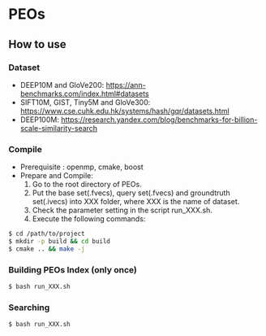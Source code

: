 PEOs
======

How to use
------
### Dataset

* DEEP10M and GloVe200: https://ann-benchmarks.com/index.html#datasets
* SIFT10M, GIST, Tiny5M and GloVe300: https://www.cse.cuhk.edu.hk/systems/hash/gqr/datasets.html
* DEEP100M: https://research.yandex.com/blog/benchmarks-for-billion-scale-similarity-search

### Compile

* Prerequisite : openmp, cmake, boost
* Prepare and Compile:
    1. Go to the root directory of PEOs.
	2. Put the base set(.fvecs), query set(.fvecs) and groundtruth set(.ivecs) into XXX folder, where XXX is the name of dataset.
	3. Check the parameter setting in the script run_XXX.sh.
    4. Execute the following commands:

```bash
$ cd /path/to/project
$ mkdir -p build && cd build
$ cmake .. && make -j
```

### Building PEOs Index (only once)

```bash
$ bash run_XXX.sh
```

### Searching

```bash
$ bash run_XXX.sh
```
